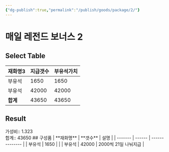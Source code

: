 ```yaml
---
{"dg-publish":true,"permalink":"/publish/goods/package/2/"}
---
```



# 매일 레전드 보너스 2
## Select Table
<div><table class="dataview table-view-table"><thead class="table-view-thead"><tr class="table-view-tr-header"><th class="table-view-th"><span>재화명</span><span class="dataview small-text">3</span></th><th class="table-view-th"><span>지급갯수</span></th><th class="table-view-th"><span>부유석가치</span></th></tr></thead><tbody class="table-view-tbody"><tr><td><span>부유석</span></td><td>1650</td><td>1650</td></tr><tr><td><span>부유석</span></td><td>42000</td><td>42000</td></tr><tr><td><span><strong>합계</strong></span></td><td>43650</td><td>43650</td></tr></tbody></table></div><p><span><h2 data-heading="Result" dir="auto">Result</h2></span></p><span><span>가성비:: 1.323 <br></span></span><span><span>합계:: 43650</span></span>
## 구성품
| **재화명** | **갯수** | 설명             |
| ------- | ------ | -------------- |
| 부유석     | 1650   |                |
| 부유석     | 42000  | 2000씩 21일 나눠지급 |



